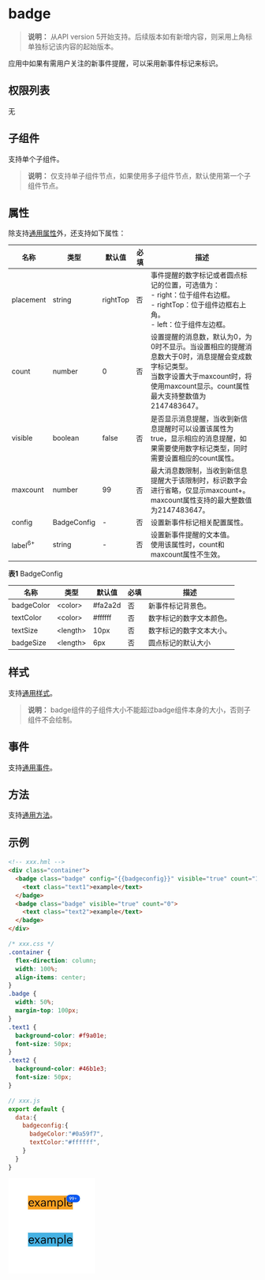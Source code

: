 # badge

>  **说明：**
>  从API version 5开始支持。后续版本如有新增内容，则采用上角标单独标记该内容的起始版本。

应用中如果有需用户关注的新事件提醒，可以采用新事件标记来标识。


## 权限列表

无


## 子组件

支持单个子组件。

>  **说明：**
>  仅支持单子组件节点，如果使用多子组件节点，默认使用第一个子组件节点。


## 属性

除支持[通用属性](js-components-common-attributes.md)外，还支持如下属性：

| 名称               | 类型        | 默认值   | 必填 | 描述                                                         |
| ------------------ | ----------- | -------- | ---- | ------------------------------------------------------------ |
| placement          | string      | rightTop | 否   | 事件提醒的数字标记或者圆点标记的位置，可选值为：<br/>-&nbsp;right：位于组件右边框。<br/>-&nbsp;rightTop：位于组件边框右上角。<br/>-&nbsp;left：位于组件左边框。 |
| count              | number      | 0        | 否   | 设置提醒的消息数，默认为0，为0时不显示。当设置相应的提醒消息数大于0时，消息提醒会变成数字标记类型。<br/>当数字设置大于maxcount时，将使用maxcount显示。count属性最大支持整数值为2147483647。 |
| visible            | boolean     | false    | 否   | 是否显示消息提醒，当收到新信息提醒时可以设置该属性为true，显示相应的消息提醒，如果需要使用数字标记类型，同时需要设置相应的count属性。 |
| maxcount           | number      | 99       | 否   | 最大消息数限制，当收到新信息提醒大于该限制时，标识数字会进行省略，仅显示maxcount+。<br/>maxcount属性支持的最大整数值为2147483647。 |
| config             | BadgeConfig | -        | 否   | 设置新事件标记相关配置属性。                                 |
| label<sup>6+</sup> | string      | -        | 否   | 设置新事件提醒的文本值。<br/>使用该属性时，count和maxcount属性不生效。 |

**表1** BadgeConfig

| 名称         | 类型             | 默认值      | 必填   | 描述           |
| ---------- | -------------- | -------- | ---- | ------------ |
| badgeColor | &lt;color&gt;  | \#fa2a2d | 否    | 新事件标记背景色。    |
| textColor  | &lt;color&gt;  | \#ffffff | 否    | 数字标记的数字文本颜色。 |
| textSize   | &lt;length&gt; | 10px     | 否    | 数字标记的数字文本大小。 |
| badgeSize  | &lt;length&gt; | 6px      | 否    | 圆点标记的默认大小    |


## 样式

支持[通用样式](js-components-common-styles.md)。

>  **说明：**
>  badge组件的子组件大小不能超过badge组件本身的大小，否则子组件不会绘制。


## 事件

支持[通用事件](js-components-common-events.md)。


## 方法

支持[通用方法](js-components-common-methods.md)。


## 示例

```html
<!-- xxx.hml -->
<div class="container">
  <badge class="badge" config="{{badgeconfig}}" visible="true" count="100" maxcount="99">
    <text class="text1">example</text>
  </badge>
  <badge class="badge" visible="true" count="0">
    <text class="text2">example</text>
  </badge>
</div>
```

```css
/* xxx.css */
.container {
  flex-direction: column;
  width: 100%;
  align-items: center;
}
.badge {
  width: 50%;
  margin-top: 100px;
}
.text1 {
  background-color: #f9a01e;
  font-size: 50px;
}
.text2 {
  background-color: #46b1e3;
  font-size: 50px;
}
```

```js
// xxx.js
export default {
  data:{
    badgeconfig:{
      badgeColor:"#0a59f7",
      textColor:"#ffffff",
    }
  }
}
```

![zh-cn_image_000000117726526811](figures/zh-cn_image_000000117726526811.png)
